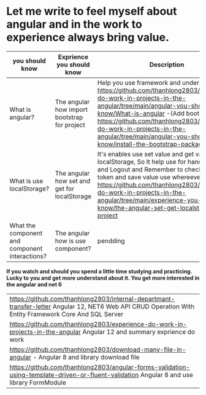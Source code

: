 


# Let me write to feel myself about angular and in the work to experience always bring value. 
|  you should know | Exprience you should know  | Description |
|--|--|--|
|  What is angular? | The angular how import bootstrap for project| Help you use framework and understand struct https://github.com/thanhlong2803/experience-do-work-in-projects-in-the-angular/tree/main/angular-you-should-know/What-is-angular                     -(Add bootstrap https://github.com/thanhlong2803/experience-do-work-in-projects-in-the-angular/tree/main/angular-you-should-know/install-the-bootstrap-package)  |
|  What is use localStorage? | The angular how set and get for localStorage   |It's enables use set value and get value for localStorage, So It help use for handel Login and Logout and Remember to check validate token and save value use whereever. https://github.com/thanhlong2803/experience-do-work-in-projects-in-the-angular/tree/main/experience-you-should-know/the-angular-set-get-localstorage-project| 
|What the component and component interactions?|The angular how is use component? | pendding  

**If you watch and should you spend a little time studying and practicing. Lucky to you and get more understand about it. You get more interested in the angular and net 6**



|  |
|--|
|https://github.com/thanhlong2803/internal-departmant-transfer-letter  Angular 12, NET6 Web API CRUD Operation With Entity Framework Core And SQL Server   |
|https://github.com/thanhlong2803/experience-do-work-in-projects-in-the-angular Angular 12 and summary exprience do work|
|https://github.com/thanhlong2803/download-many-file-in-angular -  Angular 8 and library download file  |
|https://github.com/thanhlong2803/angular-forms-validation-using-template-driven-or-fluent-validation  Angular 8 and use library FormModule|
